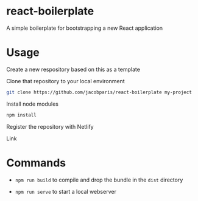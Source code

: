 # react-boilerplate
A simple boilerplate for bootstrapping a new React application

# Usage

Create a new respository based on this as a template

Clone that repository to your local environment

```sh
git clone https://github.com/jacobparis/react-boilerplate my-project
```

Install node modules

```sh
npm install
```

Register the repository with Netlify

Link
# Commands

* `npm run build` to compile and drop the bundle in the `dist` directory

* `npm run serve` to start a local webserver
